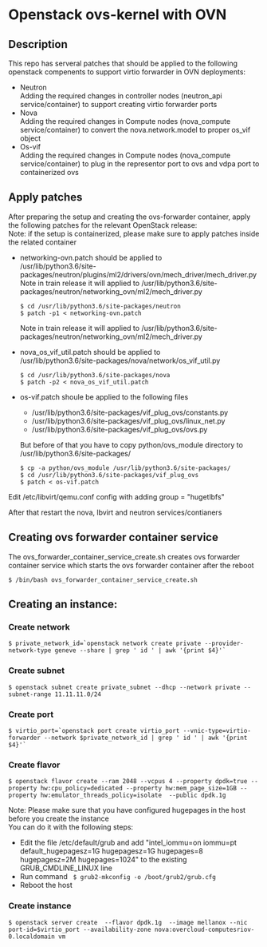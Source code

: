 # Openstack ovs-kernel with OVN

## Description

This repo has serveral patches that should be applied to the following openstack compenents to support virtio forwarder in OVN deployments:  
- Neutron  
    Adding the required changes in controller nodes (neutron_api service/container) to support creating virtio forwarder ports  
- Nova  
    Adding the required changes in Compute nodes (nova_compute service/container) to convert the nova.network.model to proper os_vif object  
- Os-vif  
    Adding the required changes in Compute nodes (nova_compute service/container) to plug in the representor port to ovs and vdpa port to containerized ovs  


## Apply patches

After preparing the setup and creating the ovs-forwarder container, apply the following patches for the relevant OpenStack release:  
Note: if the setup is containerized, please make sure to apply patches inside the related container

- networking-ovn.patch should be applied to  
    /usr/lib/python3.6/site-packages/neutron/plugins/ml2/drivers/ovn/mech_driver/mech_driver.py
    Note in train release it will applied to /usr/lib/python3.6/site-packages/neutron/networking_ovn/ml2/mech_driver.py
    ```
    $ cd /usr/lib/python3.6/site-packages/neutron
    $ patch -p1 < networking-ovn.patch
    ```
    Note in train release it will applied to /usr/lib/python3.6/site-packages/neutron/networking_ovn/ml2/mech_driver.py
    
- nova_os_vif_util.patch should be applied to  
    /usr/lib/python3.6/site-packages/nova/network/os_vif_util.py
    ```
    $ cd /usr/lib/python3.6/site-packages/nova
    $ patch -p2 < nova_os_vif_util.patch
    ```

- os-vif.patch shoule be applied to the following files  
    - /usr/lib/python3.6/site-packages/vif_plug_ovs/constants.py
    - /usr/lib/python3.6/site-packages/vif_plug_ovs/linux_net.py
    - /usr/lib/python3.6/site-packages/vif_plug_ovs/ovs.py
  
  But before of that you have to copy python/ovs_module directory to /usr/lib/python3.6/site-packages/

    ```
    $ cp -a python/ovs_module /usr/lib/python3.6/site-packages/
    $ cd /usr/lib/python3.6/site-packages/vif_plug_ovs
    $ patch < os-vif.patch
    ```
Edit /etc/libvirt/qemu.conf config with adding
group = "hugetlbfs"

After that restart the nova, lbvirt  and neutron services/contianers


## Creating ovs forwarder container service
The ovs_forwarder_container_service_create.sh creates ovs forwarder container service which starts the ovs forwarder container after the reboot  
```  
$ /bin/bash ovs_forwarder_container_service_create.sh
```  

## Creating an instance:

### Create network
```
$ private_network_id=`openstack network create private --provider-network-type geneve --share | grep ' id ' | awk '{print $4}'`
```
### Create subnet
```
$ openstack subnet create private_subnet --dhcp --network private --subnet-range 11.11.11.0/24
```
### Create port
```
$ virtio_port=`openstack port create virtio_port --vnic-type=virtio-forwarder --network $private_network_id | grep ' id ' | awk '{print $4}'`
```
### Create flavor
```
$ openstack flavor create --ram 2048 --vcpus 4 --property dpdk=true --property hw:cpu_policy=dedicated --property hw:mem_page_size=1GB --property hw:emulator_threads_policy=isolate  --public dpdk.1g
```
Note:
Please make sure that you have configured hugepages in the host before you create the instance  
You can do it with the following steps:  
  - Edit the file /etc/default/grub and add "intel_iommu=on iommu=pt default_hugepagesz=1G hugepagesz=1G hugepages=8 hugepagesz=2M hugepages=1024" to the existing GRUB_CMDLINE_LINUX line
  - Run command ``` $ grub2-mkconfig -o /boot/grub2/grub.cfg```
  - Reboot the host

### Create instance
```
$ openstack server create  --flavor dpdk.1g  --image mellanox --nic port-id=$virtio_port --availability-zone nova:overcloud-computesriov-0.localdomain vm
```
